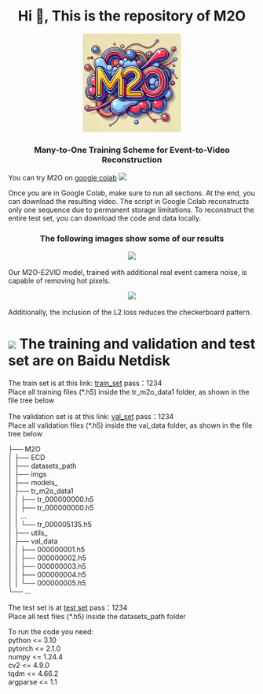 <h1 align="center">Hi 👋, This is the repository of M2O </h1>


<p align="center">
<img src="https://github.com/RodrigoGantier/M2O/blob/main/imgs/M2O%20logo.png" height="200" />
</p>

<h3 align="center">Many-to-One Training Scheme for Event-to-Video Reconstruction</h3>

You can try M2O on [google colab](https://colab.research.google.com/drive/1_a7sUYXiC94thhQ0fXRL1UvhddLt9Fje#scrollTo=aHITjhQP2HkC) 
[<img src="https://img.shields.io/badge/-colab-05122A?style=flat&logo=googlecolab"/>](https://colab.research.google.com/drive/1y3S9V3smWDdXoCqh_7dRofaONx0TS79E?usp=sharing)<br>

Once you are in Google Colab, make sure to run all sections. At the end, you can download the resulting video. The script in Google Colab reconstructs only one sequence due to permanent storage limitations. To reconstruct the entire test set, you can download the code and data locally.


<h3 align="center">The following images show some of our results</h3>


<p align="center">
<img src="https://github.com/RodrigoGantier/M2O/blob/main/imgs/hot_pixel.gif" height="200" />
</p>

Our M2O-E2VID model, trained with additional real event camera noise, is capable of removing hot pixels. 

<p align="center">
<img src="https://github.com/RodrigoGantier/M2O/blob/main/imgs/Checkerboard.gif" height="200" />
</p>


Additionally, the inclusion of the L2 loss reduces the checkerboard pattern.


# <img src="https://cdn.dribbble.com/users/1163047/screenshots/2697773/media/fb3030fceae825b853e91e747e11dc77.gif" width ="25"> <b>The training and validation and test set are on Baidu Netdisk</b> 


The train set is at this link:
[train_set](https://pan.baidu.com/s/1odWXhJtzdermrvBWrBl_6Q?pwd=1234)
pass：1234<br>
Place all training files (*.h5) inside the tr_m2o_data1 folder, as shown in the file tree below<br>

The validation set is at this link:
[val_set](https://pan.baidu.com/s/1CxEbCluxYqvObYwaICAP6g?pwd=1234) 
pass：1234<br>
Place all validation files (*.h5) inside the val_data folder, as shown in the file tree below<br>

├── M2O<br>
│   ├── ECD<br>
│   ├── datasets_path<br>
│   ├── imgs<br>
│   ├── models_<br>
│   ├── tr_m2o_data1<br>
│   │   ├── tr_000000000.h5<br>
│   │   ├── tr_000000000.h5<br>
│   │   ...<br>
│   │   └── tr_000005135.h5<br>
│   ├── utils_<br>
│   ├── val_data<br>
│   │   ├── 000000001.h5<br>
│   │   ├── 000000002.h5<br>
│   │   ├── 000000003.h5<br>
│   │   ├── 000000004.h5<br>
│   │   └── 000000005.h5<br>
└──   ...<br>


The test set is at [test set](https://pan.baidu.com/s/16J-iJdenhVUBrGb2klo_-A?pwd=1234)
pass：1234<br>
Place all test files (*.h5) inside the datasets_path folder


To run the code you need: <br>
python <= 3.10 <br>
pytorch <= 2.1.0 <br> 
numpy <= 1.24.4 <br>
cv2 <= 4.9.0 <br>
tqdm <= 4.66.2 <br>
argparse <= 1.1 <br>




